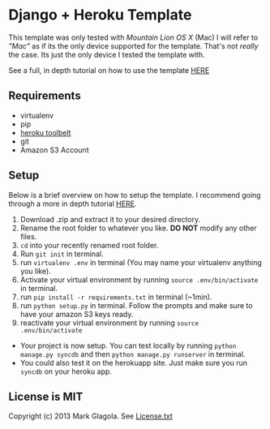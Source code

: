 # Django + Heroku Template
This template was only tested with *Mountain Lion OS X* (Mac)
I will refer to *"Mac"* as if its the only device supported for the template.  That's not *really* the case.  Its just the only device I tested the template with.

See a full, in depth tutorial on how to use the template [HERE](http://markglagola.com/post/django-heroku-template-depth-tutorial/)

## Requirements
- virtualenv
- pip
- [heroku toolbelt](https://toolbelt.heroku.com/)
- git
- Amazon S3 Account

## Setup
Below is a brief overview on how to setup the template.  I recommend going through a more in depth tutorial [HERE](http://markglagola.com/post/django-heroku-template-depth-tutorial/).

1. Download .zip and extract it to your desired directory.
2. Rename the root folder to whatever you like.  **DO NOT** modify any other files.
2. `cd` into your recently renamed root folder.
3. Run `git init` in terminal.
4. run `virtualenv .env` in terminal (You may name your virtualenv anything you like).
5. Activate your virtual environment by running `source .env/bin/activate` in terminal.
6. run `pip install -r requirements.txt` in terminal (~1min).
7. run `python setup.py` in terminal. Follow the prompts and make sure to have your amazon S3 keys ready.
8. reactivate your virtual environment by running  `source .env/bin/activate`

- Your project is now setup.  You can test locally by running `python manage.py syncdb` and then `python manage.py runserver` in terminal.
- You could also test it on the herokuapp site.  Just make sure you run `syncdb` on your heroku app.

## License is MIT
Copyright (c) 2013 Mark Glagola.
See [License.txt](https://github.com/mglagola/django-heroku-template/blob/master/License.txt)
